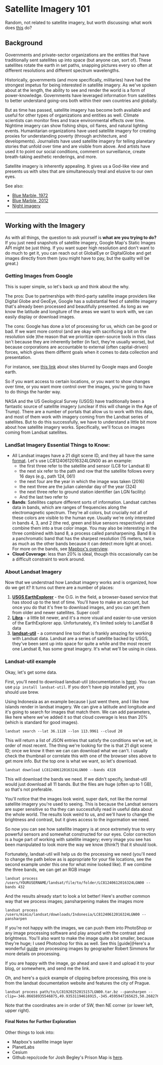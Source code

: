 # Satellite Imagery 101 


Random, not related to satellite imagery, but worth discussing: what work does [this](https://www.splcenter.org/hate-map) do? 

## Background
Governments and private-sector organizations are the entities that have traditionally sent satellites up into space (but anyone can, sort of). These satellites rotate the earth in set paths, snapping pictures every so often at different resolutions and different spectrum wavelengths. 

Historically, governments (and more specifically, militaries) have had the strongest impetus for being interested in satellite imagery. As we've spoken about at the length, the ability to see and render the world is a form of power-knowledge. Governments have leveraged information from satellites to better understand going-ons both within their own countries and globally. 

But as time has passed, satellite imagery has become both available and useful for other types of organizations and entities as well. Climate scientists can monitor fires and trace environmental effects over time. Nightime imagery can show fishing ships, oil flares, and natural lighting events. Humanitarian organizations have used satellite imagery for creating proxies for understanding poverty (through architecture, and developments). Journalists have used satellite imagery for telling planetary stories that unfold over time and are visible from above. And artists have used it to point our social conditions, comment on surveillance, create breath-taking aesthetic renderings, and more.

Satellite imagery is inherently appealing. It gives us a God-like view and presents us with sites that are simultaneously treal and elusive to our own eyes. 

See also:

- [Blue Marble, 1972](https://www.nasa.gov/content/blue-marble-image-of-the-earth-from-apollo-17) 
- [Blue Marble, 2012](http://earthobservatory.nasa.gov/Features/BlueMarble/BlueMarble_2002.php) 
- [Night imagery](https://t.co/avEjUlEtza)

---

## Working with the Imagery

As with all things, the question to ask yourself is **what are you trying to do?** If you just need snapshots of satellite imagery, Google Map's Static Images API might be just thing. If you want super high resolution and don't want to do much to get it, you can reach out ot GlobalEye or DigitalGlobe and get images directly from them (you might have to pay, but the quality will be great.)

### Getting Images from Google

This is super simple, so let's back up and think about the why. 

The pros: Due to partnerships with third-party satellite image providers like Digital Globe and GeoEye, Google has a substantial feed of satellite imagery that's already been processed and beautifully presented. As long as we know the latitude and longiture of the areas we want to work with, we can easily display or download images. 

The cons: Google has done a lot of processing for us, which can be good or bad. If we want more control (and are okay with sacrificing a bit on the resolution side )the reason that we prioritize open-source tools in this class isn't because they are inherently better (in fact, they're usually worse), but because corporations are accountable to external (often capital-driven) forces, which gives them differnt goals when it comes to data collection and presentation. 

For instance, see [this link](http://list25.com/25-places-that-are-suspiciously-blurred-out-on-google-maps/) about sites blurred by Google maps and Google earth. 

So if you want access to certain locations, or you want to show changes over time, or you want more control over the images, you're going to have to do things the harder way.

NASA and the US Geological Survey (USGS) have traditionally been a fantastic source of satellite imagery (unclear if this will change in the Age of Trump). There are a number of portals that allow us to work with this data, and most of them work with imagery coming from the Landsat series of satellites. But to do this successfully, we have to understand a little bit more about how satellite imagery works. Specifically, we'll focus on images coming from Landsat satellites.


### LandSat Imagery Essential Things to Know:

- All Landsat images have a 21 digit scene ID, and they all have the same [format](https://landsat.usgs.gov/what-are-naming-conventions-landsat-scene-identifiers). Let's use LC81240612016324LGN00 as an example:
  - the first three refer to the satellite and sensor (LC8 for Landsat 8)
  - the next six refer to the path and row that the satellite follows every 16 days (e.g., path 124, 061)
   - the next four are the year in which the image was taken (2016)
   - the next three are the julian calendar day of the year (324)
   - the next three refer to ground station identifier (an LGN facility)
   - And the last two refer to 
- **Bands**: Satellites capture different sorts of information. Landsat catches data in bands, which are ranges of frequencies along the electromagnetic spectrum. They're all colors, but crucially not all of these colors are visible to the human eye. Usually we're only interested in bands 4, 3, and 2 (the red, green and blue sensors respectively) and combine them into a true color image. You may also be interesting in the three combined with band 8, a process called pansharpening. Band 8 is a panchromatic band that has the sharpest resolution (15 meters, twice as much as the other bands because it can detect more light at once). For more on the bands, see [Mapbox's overview](https://www.mapbox.com/blog/putting-landsat-8-bands-to-work/). 
- **Cloud Coverage**: less than 20% is ideal, though this occasionally can be a difficult constraint to work around. 


### About Landsat Imagery
Now that we understnad how Landsat imagery works and is organized, how do we get it? It turns out there are a number of places:

1. **[USGS EarthExplorer](https://earthexplorer.usgs.gov)** - the O.G. in the field, a browser-based service that has stood up to the test of time. You'll have to make an account, but once you do that it's free to download images, and you can get them from older and newer satellites. Super cool!
2. **[Libra](https://libra.developmentseed.org/)** - a little bit newer, and it's a more visual and easier-to-use version of the EarthExplorer app. Unfortunately, it's limited solely to LandSat 8 data
3. **[landsat-util](https://pythonhosted.org/landsat-util/)** - a command line tool that is frankly amazing for working with Landsat data. Landsat are a series of satellite backed by USGS, they've been sent up into space for quite a while and the most recent one Landsat 8, has some great imagery.  It's what we'll be using in class. 

### Landsat-util example 

Okay, let's get some data. 

First, you'll need to download landsat-util (documentation is [here](https://pythonhosted.org/landsat-util/)). You can use `pip install landsat-util`. If you don't have pip installed yet, you should use brew.

Using Indonesia as an example because I just went there, and I like how islands render in landsat imagery. We can give a latitude and longitude and it's going to search for images that match them. We can add parameters, like here where we've added it so that cloud coverage is less than 20% (which is standard for good images).

	landsat search --lat 36.1128 --lon 113.9961 --cloud 20

This will return a list of JSON entries that satisfy the conditions we've set, in order of most recent. The thing we're looking for the is that 21 digit scene ID; once we know it then we can can download what we can't. I usually check the thumbnail or correlate this with one of the browser sites above to get more info. But the top one is what we want, so let's download. 

	landsat download LC81240612016324LGN00 --bands 4328

This will download the bands we need. If we didn't specify, landsat-util would just download all 11 bands. But the files are huge (often up to 1 GB), so that's not preferable. 

You'll notice that the images look weird, super dark, not like the normal satellite imagery you're used to seeing. This is because the Landsat sensors are super sensitive so tha they can successfully read in useful data about the whole world. The results look weird to us, and we'll have to change the brightness and contrast, but it gives access to the ingormation we need. 

So now you can see how satellite imagery is at once extremely true to very powerful sensors and somewhat constructed for our eyes. Color correction is a huge part of working with satellite imagery; every image you see has been manipulated to look more the way we know (think?) that it should look. 

Fortunately, landsat-util will help us do the processing we need (you'll need to change the path below as is appropriate for your file locations, see the second example under this one for what mine looked like). If we combine the three bands, we can get an RGB image

	landsat process /users/YOURUSERNAME/landsat/file/to/folder/LC81240612016324LGN00 --bands 432

And the results already start to look a lot better! Here's another common way that we process images; pansharpening makes the images more 

	landsat process /users/mimio/landsat/downloads/Indonesia/LC81240612016324LGN00 --pansharpen

If you're not happy with the images, we can push them into PhotoShop or any image processing software and play around with the contrast and brightness. You'll also want to make the image quite a bit smaller, because they're huge; I used Photoshop for this as well.  See this [guide](Here's a wonderful [guide](https://www.planet.com/pulse/color-correction/) on processing images by geographer Robert Simmons for more details on processing. 

If you are happy with the image, go ahead and save it and upload it to your blog, or somewhere, and send me the link. 

Oh, and here's a quick example of clipping before processing, this one is from the landsat documentation website and features the city of Prague.  

	landsat process path/to/LC81920252015157LGN00.tar.bz --pansharpen --clip=-346.06658935546875,49.93531194616915,-345.4595947265625,50.2682767372753

Note that the coordinates are in order of SW, then  NE corner (or lower left, upper right).

#### Final Notes for Further Exploration
Other things to look into:  

- Mapbox's satellite image layer 
- PlanetLabs
- Cesium 
- Github repo/code for Josh Begley's Prison Map is [here](https://github.com/joshbegley/Satellite-Images/blob/master/Satellite_Images_Google/Satellite_Images_Google.pde). 




